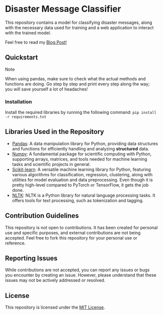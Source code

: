 # Disaster Message Classifier

This repository contains a model for classifying disaster messages, along with the necessary data used for training and a web application to interact with the trained model.

Feel free to read my [Blog Post!](https://medium.com/@alnassarnasser/disaster-message-classifier-1234567890)

## Quickstart

> [!NOTE]
> When using pandas, make sure to check what the actual methods and functions are doing. Go step by step and print every step along the way; you will save yourself a lot of headaches!

### Installation

Install the required libraries by running the following command:
`pip install -r requirements.txt`

## Libraries Used in the Repository

- [Pandas](https://pandas.pydata.org/): A data manipulation library for Python, providing data structures and functions for efficiently handling and analyzing **structured** data.
- [Numpy](https://numpy.org/): A fundamental package for scientific computing with Python, supporting arrays, matrices, and tools needed for machine learning tasks and scientific projects in general.
- [Scikit-learn](https://scikit-learn.org/): A versatile machine learning library for Python, featuring various algorithms for classification, regression, clustering, along with utilities for model evaluation and data preprocessing. Even though it is pretty high-level compared to PyTorch or TensorFlow, it gets the job done.
- [NLTK](https://www.nltk.org/): NLTK is a Python library for natural language processing tasks. It offers tools for text processing, such as tokenization and tagging.

## Contribution Guidelines

This repository is not open to contributions. It has been created for personal use and specific purposes, and external contributions are not being accepted. Feel free to fork this repository for your personal use or reference.

## Reporting Issues

While contributions are not accepted, you can report any issues or bugs you encounter by creating an issue. However, please understand that these issues may not be actively addressed or resolved.

## License

This repository is licensed under the [MIT License](https://opensource.org/licenses/MIT).

